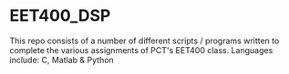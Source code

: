 # EET400_DSP
This repo consists of a number of different scripts / programs written to complete the various assignments of PCT's EET400 class.
Languages include: C, Matlab & Python
